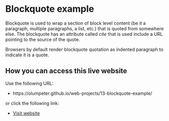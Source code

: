 # Blockquote example

Blockquote is used to wrap a section of block level content (be it a paragraph, multiple paragraphs, a list, etc.) that is quoted from somewhere else. The blockquote has an attribute called *cite* that is used include a URL pointing to the source of the quote.

Browsers by default render blockquote quotation as indented paragraph to indicate it is a quote.

## How you can access this live website
<p>Use the following URL:</p>
<ul>
  <li>https://olumpeter.github.io/web-projects/13-blockquote-example/</li>
</ul>
<p>or click the following link:</p> 
<ul>
  <li><a href="https://olumpeter.github.io/web-projects/13-blockquote-example/">
    Visit website</a></li>
</ul>
